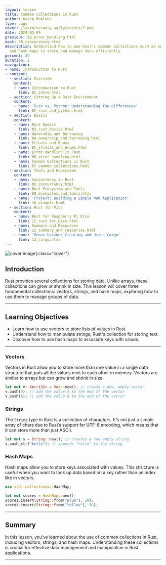 ```yaml
---
layout: lesson
title: Common Collections in Rust
author: Kevin McAleer
type: page
cover: /learn/scrawly_wally/assets/7.png
date: 2024-03-09
previous: 06_error_handling.html
next: 08_concurrency.html
description: Understand how to use Rust's common collections such as vectors, strings,
  and hash maps to store and manage data efficiently.
percent: 49
duration: 2
navigation:
- name: Introduction to Rust
- content:
  - section: Overview
    content:
    - name: Introduction to Rust
      link: 01_intro.html
  - section: Setting Up a Rust Environment
    content:
    - name: 'Rust vs. Python: Understanding the Differences'
      link: 02_rust_and_python.html
  - section: Basics
    content:
    - name: Rust Basics
      link: 03_rust_basics.html
    - name: Ownership and Borrowing
      link: 04_ownership_and_borrowing.html
    - name: Structs and Enums
      link: 05_structs_and_enums.html
    - name: Error Handling in Rust
      link: 06_error_handling.html
    - name: Common Collections in Rust
      link: 07_common_collections.html
  - section: Tools and Ecosystem
    content:
    - name: Concurrency in Rust
      link: 08_concurrency.html
    - name: Rust Ecosystem and Tools
      link: 09_ecosystem_and_tools.html
    - name: 'Project: Building a Simple Web Application'
      link: 10_example.html
  - section: Rust for Pico
    content:
    - name: Rust for Raspberry Pi Pico
      link: 11_rust_for_pico.html
    - name: Summary and Resources
      link: 12_summary_and_resources.html
    - name: 'Bonus Lesson: Creating and Using Cargo'
      link: 13_cargo.html
---
```



![cover image]({{page.cover}}){:class="cover"}

## Introduction

Rust provides several collections for storing data. Unlike arrays, these collections can grow or shrink in size. This lesson will cover three fundamental collections: vectors, strings, and hash maps, exploring how to use them to manage groups of data.

---

## Learning Objectives

- Learn how to use vectors to store lists of values in Rust.
- Understand how to manipulate strings, Rust's collection for storing text.
- Discover how to use hash maps to associate keys with values.

---

### Vectors

Vectors in Rust allow you to store more than one value in a single data structure that puts all the values next to each other in memory. Vectors are similar to arrays but can grow and shrink in size.

```rust
let mut v: Vec<i32> = Vec::new(); // create a new, empty vector
v.push(5); // add the value 5 to the end of the vector
v.push(6); // add the value 6 to the end of the vector
```

### Strings

The `String` type in Rust is a collection of characters. It's not just a simple array of chars due to Rust’s support for UTF-8 encoding, which means that it can store more than just ASCII.

```rust
let mut s = String::new(); // creates a new empty string
s.push_str("hello"); // appends "hello" to the string
```

### Hash Maps

Hash maps allow you to store keys associated with values. This structure is useful when you want to look up data based on a key rather than an index like in vectors.

```rust
use std::collections::HashMap;

let mut scores = HashMap::new();
scores.insert(String::from("Blue"), 10);
scores.insert(String::from("Yellow"), 50);
```

---

## Summary

In this lesson, you've learned about the use of common collections in Rust, including vectors, strings, and hash maps. Understanding these collections is crucial for effective data management and manipulation in Rust applications.

---
